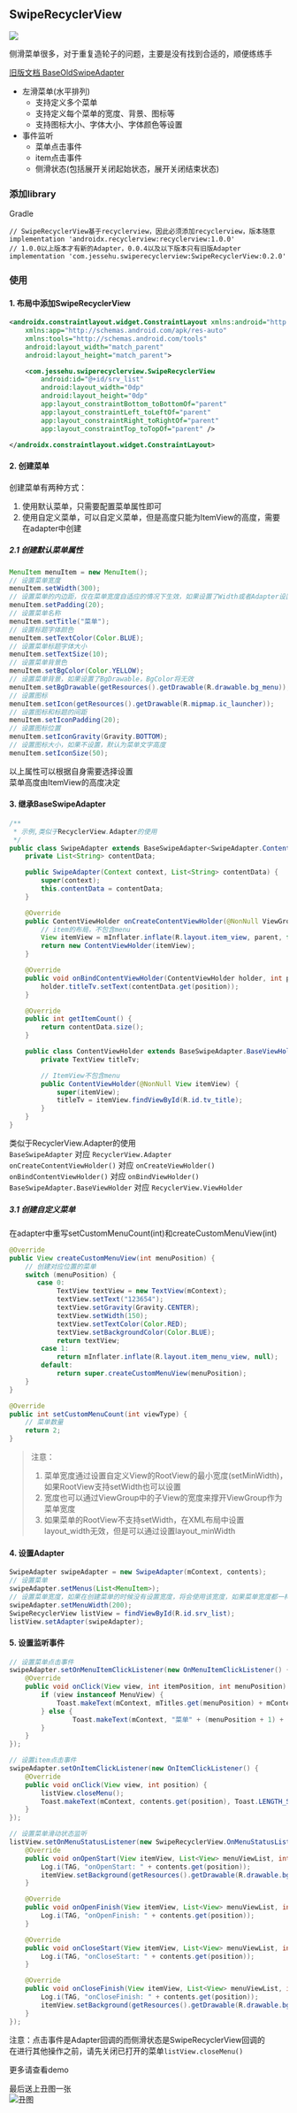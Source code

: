 SwipeRecyclerView
---

[![](https://api.bintray.com/packages/juechenshiai/maven/SwipeRecyclerView/images/download.svg)](https://bintray.com/juechenshiai/maven/SwipeRecyclerView)

侧滑菜单很多，对于重复造轮子的问题，主要是没有找到合适的，顺便练练手

[旧版文档 BaseOldSwipeAdapter](./README_OLD.md)

* 左滑菜单(水平排列)
    * 支持定义多个菜单
    * 支持定义每个菜单的宽度、背景、图标等
    * 支持图标大小、字体大小、字体颜色等设置
* 事件监听
    * 菜单点击事件
    * item点击事件
    * 侧滑状态(包括展开关闭起始状态，展开关闭结束状态)

### 添加library
Gradle
```
// SwipeRecyclerView基于recyclerview，因此必须添加recyclerview，版本随意
implementation 'androidx.recyclerview:recyclerview:1.0.0'
// 1.0.0以上版本才有新的Adapter，0.0.4以及以下版本只有旧版Adapter
implementation 'com.jessehu.swiperecyclerview:SwipeRecyclerView:0.2.0'
```

### 使用
#### 1. 布局中添加SwipeRecyclerView
```XML
<androidx.constraintlayout.widget.ConstraintLayout xmlns:android="http://schemas.android.com/apk/res/android"
    xmlns:app="http://schemas.android.com/apk/res-auto"
    xmlns:tools="http://schemas.android.com/tools"
    android:layout_width="match_parent"
    android:layout_height="match_parent">

    <com.jessehu.swiperecyclerview.SwipeRecyclerView
        android:id="@+id/srv_list"
        android:layout_width="0dp"
        android:layout_height="0dp"
        app:layout_constraintBottom_toBottomOf="parent"
        app:layout_constraintLeft_toLeftOf="parent"
        app:layout_constraintRight_toRightOf="parent"
        app:layout_constraintTop_toTopOf="parent" />

</androidx.constraintlayout.widget.ConstraintLayout>
```
#### 2. 创建菜单
创建菜单有两种方式：
  1. 使用默认菜单，只需要配置菜单属性即可
  2. 使用自定义菜单，可以自定义菜单，但是高度只能为ItemView的高度，需要在adapter中创建

##### 2.1 创建默认菜单属性
```java
MenuItem menuItem = new MenuItem();
// 设置菜单宽度
menuItem.setWidth(300);
// 设置菜单的内边距，仅在菜单宽度自适应的情况下生效，如果设置了Width或者Adapter设置了MenuWidth都将无效
menuItem.setPadding(20);
// 设置菜单名称
menuItem.setTitle("菜单");
// 设置标题字体颜色
menuItem.setTextColor(Color.BLUE);
// 设置菜单标题字体大小
menuItem.setTextSize(10);
// 设置菜单背景色
menuItem.setBgColor(Color.YELLOW);
// 设置菜单背景，如果设置了BgDrawable，BgColor将无效
menuItem.setBgDrawable(getResources().getDrawable(R.drawable.bg_menu));
// 设置图标
menuItem.setIcon(getResources().getDrawable(R.mipmap.ic_launcher));
// 设置图标和标题的间距
menuItem.setIconPadding(20);
// 设置图标位置
menuItem.setIconGravity(Gravity.BOTTOM);
// 设置图标大小，如果不设置，默认为菜单文字高度
menuItem.setIconSize(50);
```
以上属性可以根据自身需要选择设置  
菜单高度由ItemView的高度决定

#### 3. 继承BaseSwipeAdapter
```java
/**
 * 示例,类似于RecyclerView.Adapter的使用
 */
public class SwipeAdapter extends BaseSwipeAdapter<SwipeAdapter.ContentViewHolder> {
    private List<String> contentData;

    public SwipeAdapter(Context context, List<String> contentData) {
        super(context);
        this.contentData = contentData;
    }

    @Override
    public ContentViewHolder onCreateContentViewHolder(@NonNull ViewGroup parent, int viewType) {
        // item的布局，不包含menu
        View itemView = mInflater.inflate(R.layout.item_view, parent, false);
        return new ContentViewHolder(itemView);
    }

    @Override
    public void onBindContentViewHolder(ContentViewHolder holder, int position) {
        holder.titleTv.setText(contentData.get(position));
    }

    @Override
    public int getItemCount() {
        return contentData.size();
    }

    public class ContentViewHolder extends BaseSwipeAdapter.BaseViewHolder {
        private TextView titleTv;

        // ItemView不包含menu
        public ContentViewHolder(@NonNull View itemView) {
            super(itemView);
            titleTv = itemView.findViewById(R.id.tv_title);
        }
    }
}
```
类似于RecyclerView.Adapter的使用  
`BaseSwipeAdapter` 对应 `RecyclerView.Adapter`  
`onCreateContentViewHolder()` 对应 `onCreateViewHolder()`  
`onBindContentViewHolder()` 对应 `onBindViewHolder()`  
`BaseSwipeAdapter.BaseViewHolder` 对应 `RecyclerView.ViewHolder`

##### 3.1 创建自定义菜单
在adapter中重写setCustomMenuCount(int)和createCustomMenuView(int)
```java
@Override
public View createCustomMenuView(int menuPosition) {
    // 创建对应位置的菜单
    switch (menuPosition) {
       case 0:
            TextView textView = new TextView(mContext);
            textView.setText("123654");
            textView.setGravity(Gravity.CENTER);
            textView.setWidth(150);
            textView.setTextColor(Color.RED);
            textView.setBackgroundColor(Color.BLUE);
            return textView;
        case 1:
            return mInflater.inflate(R.layout.item_menu_view, null);
        default:
            return super.createCustomMenuView(menuPosition);
    }
}

@Override
public int setCustomMenuCount(int viewType) {
    // 菜单数量
    return 2;
}
```
> 注意：
> 1. 菜单宽度通过设置自定义View的RootView的最小宽度(setMinWidth)，如果RootView支持setWidth也可以设置
> 2. 宽度也可以通过ViewGroup中的子View的宽度来撑开ViewGroup作为菜单宽度
> 3. 如果菜单的RootView不支持setWidth，在XML布局中设置layout_width无效，但是可以通过设置layout_minWidth

#### 4. 设置Adapter
```java
SwipeAdapter swipeAdapter = new SwipeAdapter(mContext, contents);
// 设置菜单
swipeAdapter.setMenus(List<MenuItem>);
// 设置菜单宽度，如果在创建菜单的时候没有设置宽度，将会使用该宽度，如果菜单宽度都一样，可以使用该属性统一设置
swipeAdapter.setMenuWidth(200);
SwipeRecyclerView listView = findViewById(R.id.srv_list);
listView.setAdapter(swipeAdapter);
```

#### 5. 设置监听事件
```java
// 设置菜单点击事件
swipeAdapter.setOnMenuItemClickListener(new OnMenuItemClickListener() {
    @Override
    public void onClick(View view, int itemPosition, int menuPosition) {
        if (view instanceof MenuView) {
            Toast.makeText(mContext, mTitles.get(menuPosition) + mContents.get(itemPosition), Toast.LENGTH_SHORT).show();
        } else {
                Toast.makeText(mContext, "菜单" + (menuPosition + 1) + mContents.get(itemPosition), Toast.LENGTH_SHORT).show();
        }
    }
});

// 设置item点击事件
swipeAdapter.setOnItemClickListener(new OnItemClickListener() {
    @Override
    public void onClick(View view, int position) {
        listView.closeMenu();
        Toast.makeText(mContext, contents.get(position), Toast.LENGTH_SHORT).show();
    }
});

// 设置菜单滑动状态监听
listView.setOnMenuStatusListener(new SwipeRecyclerView.OnMenuStatusListener() {
    @Override
    public void onOpenStart(View itemView, List<View> menuViewList, int position) {
        Log.i(TAG, "onOpenStart: " + contents.get(position));
        itemView.setBackground(getResources().getDrawable(R.drawable.bg_open));
    }

    @Override
    public void onOpenFinish(View itemView, List<View> menuViewList, int position) {
        Log.i(TAG, "onOpenFinish: " + contents.get(position));
    }

    @Override
    public void onCloseStart(View itemView, List<View> menuViewList, int position) {
        Log.i(TAG, "onCloseStart: " + contents.get(position));
    }

    @Override
    public void onCloseFinish(View itemView, List<View> menuViewList, int position) {
        Log.i(TAG, "onCloseFinish: " + contents.get(position));
        itemView.setBackground(getResources().getDrawable(R.drawable.bg_normal));
    }
});
```
注意：点击事件是Adapter回调的而侧滑状态是SwipeRecyclerView回调的  
在进行其他操作之前，请先关闭已打开的菜单`listView.closeMenu()`

更多请查看demo

最后送上丑图一张  
![丑图](screenshot/1.gif)